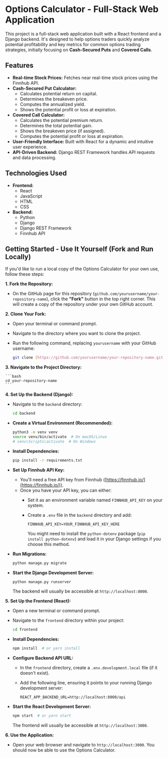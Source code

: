 # Options Calculator - Full-Stack Web Application

This project is a full-stack web application built with a React frontend and a Django backend. It's designed to help options traders quickly analyze potential profitability and key metrics for common options trading strategies, initially focusing on **Cash-Secured Puts** and **Covered Calls**.

## Features

* **Real-time Stock Prices:** Fetches near real-time stock prices using the Finnhub API.
* **Cash-Secured Put Calculator:**
    * Calculates potential return on capital.
    * Determines the breakeven price.
    * Computes the annualized yield.
    * Shows the potential profit or loss at expiration.
* **Covered Call Calculator:**
    * Calculates the potential premium return.
    * Determines the total potential gain.
    * Shows the breakeven price (if assigned).
    * Computes the potential profit or loss at expiration.
* **User-Friendly Interface:** Built with React for a dynamic and intuitive user experience.
* **API-Driven Backend:** Django REST Framework handles API requests and data processing.

## Technologies Used

* **Frontend:**
    * React
    * JavaScript
    * HTML
    * CSS
* **Backend:**
    * Python
    * Django
    * Django REST Framework
    * Finnhub API

## Getting Started - Use It Yourself (Fork and Run Locally)

If you'd like to run a local copy of the Options Calculator for your own use, follow these steps:

**1. Fork the Repository:**

* On the GitHub page for this repository (`github.com/yourusername/your-repository-name`), click the **"Fork"** button in the top right corner. This will create a copy of the repository under your own GitHub account.

**2. Clone Your Fork:**

* Open your terminal or command prompt.
* Navigate to the directory where you want to clone the project.
* Run the following command, replacing `yourusername` with your GitHub username:

    ```bash
    git clone [https://github.com/yourusername/your-repository-name.git](https://github.com/yourusername/your-repository-name.git)
    ```

**3. Navigate to the Project Directory:**

    ```bash
    cd your-repository-name
    ```

**4. Set Up the Backend (Django):**

* Navigate to the `backend` directory:

    ```bash
    cd backend
    ```
* **Create a Virtual Environment (Recommended):**

    ```bash
    python3 -m venv venv
    source venv/bin/activate  # On macOS/Linux
    # venv\Scripts\activate  # On Windows
    ```
* **Install Dependencies:**

    ```bash
    pip install -r requirements.txt
    ```
* **Set Up Finnhub API Key:**
    * You'll need a free API key from Finnhub ([https://finnhub.io/](https://finnhub.io/)).
    * Once you have your API key, you can either:
        * Set it as an environment variable named `FINNHUB_API_KEY` on your system.
        * Create a `.env` file in the `backend` directory and add:

            ```
            FINNHUB_API_KEY=YOUR_FINNHUB_API_KEY_HERE
            ```

            You might need to install the `python-dotenv` package (`pip install python-dotenv`) and load it in your Django settings if you choose this method.
* **Run Migrations:**

    ```bash
    python manage.py migrate
    ```
* **Start the Django Development Server:**

    ```bash
    python manage.py runserver
    ```

    The backend will usually be accessible at `http://localhost:8000`.

**5. Set Up the Frontend (React):**

* Open a new terminal or command prompt.
* Navigate to the `frontend` directory within your project:

    ```bash
    cd frontend
    ```
* **Install Dependencies:**

    ```bash
    npm install  # or yarn install
    ```
* **Configure Backend API URL:**
    * In the `frontend` directory, create a `.env.development.local` file (if it doesn't exist).
    * Add the following line, ensuring it points to your running Django development server:

        ```
        REACT_APP_BACKEND_URL=http://localhost:8000/api
        ```
* **Start the React Development Server:**

    ```bash
    npm start  # or yarn start
    ```

    The frontend will usually be accessible at `http://localhost:3000`.

**6. Use the Application:**

* Open your web browser and navigate to `http://localhost:3000`. You should now be able to use the Options Calculator.
